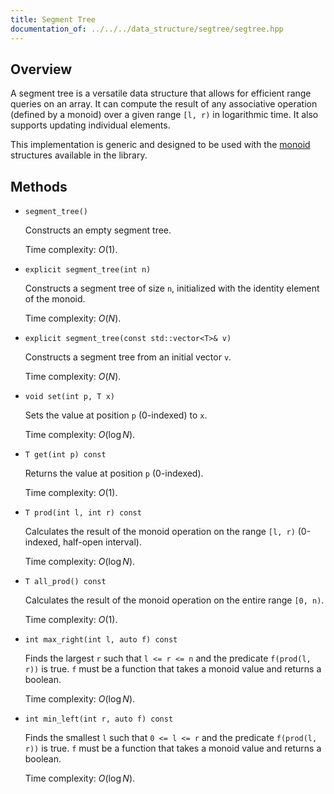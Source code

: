 ```yaml
---
title: Segment Tree
documentation_of: ../../../data_structure/segtree/segtree.hpp
---
```


## Overview

A segment tree is a versatile data structure that allows for efficient range queries on an array. It can compute the result of any associative operation (defined by a monoid) over a given range `[l, r)` in logarithmic time. It also supports updating individual elements.

This implementation is generic and designed to be used with the [monoid](../../monoid/monoid.hpp) structures available in the library.

## Methods

* `segment_tree()`

  Constructs an empty segment tree.

  Time complexity: $O(1)$.

* `explicit segment_tree(int n)`

  Constructs a segment tree of size `n`, initialized with the identity element of the monoid.

  Time complexity: $O(N)$.

* `explicit segment_tree(const std::vector<T>& v)`

  Constructs a segment tree from an initial vector `v`.

  Time complexity: $O(N)$.

* `void set(int p, T x)`

  Sets the value at position `p` (0-indexed) to `x`.

  Time complexity: $O(\log N)$.

* `T get(int p) const`

  Returns the value at position `p` (0-indexed).

  Time complexity: $O(1)$.

* `T prod(int l, int r) const`

  Calculates the result of the monoid operation on the range `[l, r)` (0-indexed, half-open interval).

  Time complexity: $O(\log N)$.

* `T all_prod() const`

  Calculates the result of the monoid operation on the entire range `[0, n)`.

  Time complexity: $O(1)$.

* `int max_right(int l, auto f) const`

  Finds the largest `r` such that `l <= r <= n` and the predicate `f(prod(l, r))` is true. `f` must be a function that takes a monoid value and returns a boolean.

  Time complexity: $O(\log N)$.

* `int min_left(int r, auto f) const`

  Finds the smallest `l` such that `0 <= l <= r` and the predicate `f(prod(l, r))` is true. `f` must be a function that takes a monoid value and returns a boolean.

  Time complexity: $O(\log N)$.
